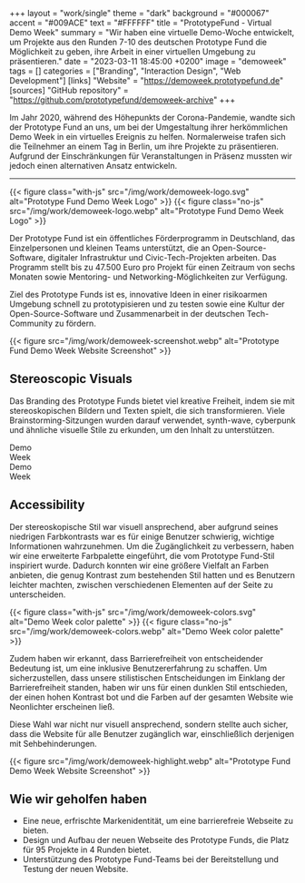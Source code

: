 +++
layout = "work/single"
theme = "dark"
background = "#000067"
accent = "#009ACE"
text = "#FFFFFF"
title = "PrototypeFund - Virtual Demo Week"
summary = "Wir haben eine virtuelle Demo-Woche entwickelt, um Projekte aus den Runden 7-10 des deutschen Prototype Fund die Möglichkeit zu geben, ihre Arbeit in einer virtuellen Umgebung zu präsentieren."
date = "2023-03-11 18:45:00 +0200"
image = "demoweek"
tags = []
categories = ["Branding", "Interaction Design", "Web Development"]
[links]
    "Website" = "https://demoweek.prototypefund.de"
[sources]
    "GitHub repository" = "https://github.com/prototypefund/demoweek-archive"
+++

Im Jahr 2020, während des Höhepunkts der Corona-Pandemie, wandte sich der Prototype Fund an uns, um bei der Umgestaltung ihrer herkömmlichen Demo Week in ein virtuelles Ereignis zu helfen. Normalerweise trafen sich die Teilnehmer an einem Tag in Berlin, um ihre Projekte zu präsentieren. Aufgrund der Einschränkungen für Veranstaltungen in Präsenz mussten wir jedoch einen alternativen Ansatz entwickeln.

---

{{< figure class="with-js" src="/img/work/demoweek-logo.svg" alt="Prototype Fund Demo Week Logo" >}}
{{< figure class="no-js" src="/img/work/demoweek-logo.webp" alt="Prototype Fund Demo Week Logo" >}}

Der Prototype Fund ist ein öffentliches Förderprogramm in Deutschland, das Einzelpersonen und kleinen Teams unterstützt, die an Open-Source-Software, digitaler Infrastruktur und Civic-Tech-Projekten arbeiten. Das Programm stellt bis zu 47.500 Euro pro Projekt für einen Zeitraum von sechs Monaten sowie Mentoring- und Networking-Möglichkeiten zur Verfügung. 

Ziel des Prototype Funds ist es, innovative Ideen in einer risikoarmen Umgebung schnell zu prototypisieren und zu testen sowie eine Kultur der Open-Source-Software und Zusammenarbeit in der deutschen Tech-Community zu fördern.

{{< figure src="/img/work/demoweek-screenshot.webp" alt="Prototype Fund Demo Week Website Screenshot" >}}

## Stereoscopic Visuals

Das Branding des Prototype Funds bietet viel kreative Freiheit, indem sie mit stereoskopischen Bildern und Texten spielt, die sich transformieren. Viele Brainstorming-Sitzungen wurden darauf verwendet, synth-wave, cyberpunk und ähnliche visuelle Stile zu erkunden, um den Inhalt zu unterstützen.

<div class="d-flex justify-content-between align-items-center">

<div class="demoweek-blue-banner text-center">

<div>Demo</div>

<div>Week</div>

</div>

<div class="demoweek-pink-banner text-center">

<div>Demo</div>

<div>Week</div>

</div>

</div>

## Accessibility

Der stereoskopische Stil war visuell ansprechend, aber aufgrund seines niedrigen Farbkontrasts war es für einige Benutzer schwierig, wichtige Informationen wahrzunehmen. Um die Zugänglichkeit zu verbessern, haben wir eine erweiterte Farbpalette eingeführt, die vom Prototype Fund-Stil inspiriert wurde. Dadurch konnten wir eine größere Vielfalt an Farben anbieten, die genug Kontrast zum bestehenden Stil hatten und es Benutzern leichter machten, zwischen verschiedenen Elementen auf der Seite zu unterscheiden.

{{< figure class="with-js" src="/img/work/demoweek-colors.svg" alt="Demo Week color palette" >}}
{{< figure class="no-js" src="/img/work/demoweek-colors.webp" alt="Demo Week color palette" >}}

Zudem haben wir erkannt, dass Barrierefreiheit von entscheidender Bedeutung ist, um eine inklusive Benutzererfahrung zu schaffen. Um sicherzustellen, dass unsere stilistischen Entscheidungen im Einklang der Barrierefreiheit standen, haben wir uns für einen dunklen Stil entschieden, der einen hohen Kontrast bot und die Farben auf der gesamten Website wie Neonlichter erscheinen ließ.

Diese Wahl war nicht nur visuell ansprechend, sondern stellte auch sicher, dass die Website für alle Benutzer zugänglich war, einschließlich derjenigen mit Sehbehinderungen.

{{< figure src="/img/work/demoweek-highlight.webp" alt="Prototype Fund Demo Week Website Screenshot" >}}

## Wie wir geholfen haben

- Eine neue, erfrischte Markenidentität, um eine barrierefreie Webseite zu bieten. 
- Design und Aufbau der neuen Webseite des Prototype Funds, die Platz für 95 Projekte in 4 Runden bietet. 
- Unterstützung des Prototype Fund-Teams bei der Bereitstellung und Testung der neuen Website.